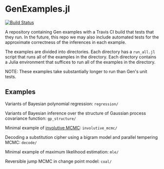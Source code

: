 # GenExamples.jl

[![Build Status](https://travis-ci.com/probcomp/GenExamples.jl.svg?token=bxXxGvmE2n2G9iCjKFwG&branch=main)](https://travis-ci.com/probcomp/GenExamples.jl)

A repository containing Gen examples with a Travis CI build that tests that
they run.
In the future, this repo we may also include automated tests for the
approximate correctness of the inferences in each example.

The examples are divided into directories.
Each directory has a `run_all.jl` script that runs all of the examples in the directory.
Each directory contains a Julia environment that suffices to run all of the examples in the directory.

NOTE: These examples take substantially longer to run than Gen's unit tests.

## Examples

Variants of Bayesian polynomial regression: `regression/`

Variants of Bayesian inference over the structure of Gaussian process covariance function: `gp_structure/`

Minimal example of [involutive MCMC](https://arxiv.org/abs/2007.09871): `involutive_mcmc/`

Decoding a substitution cipher using a bigram model and parallel tempering MCMC: `decode/`

Minimal example of maximum likelihood estimation: `mle/`

Reversible jump MCMC in change point model: `coal/`
